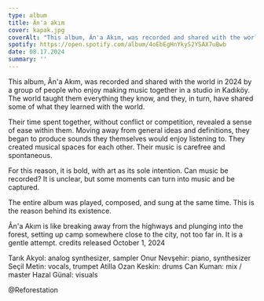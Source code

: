 ```yaml
---
type: album
title: Ân'a akım
cover: kapak.jpg
coverAlt: "This album, Ân'a Akım, was recorded and shared with the world in 2024 by a group of people who enjoy making music together in a studio in Kadıköy. The world taught them everything they know, and they, in turn, have shared some of what they learned with the world."
spotify: https://open.spotify.com/album/4oEbEgHnYkyS2YSAX7uBwb
date: 08.17.2024
summary: ''
---
```

This album, Ân'a Akım, was recorded and shared with the world in 2024 by a group of people who enjoy making music together in a studio in Kadıköy. The world taught them everything they know, and they, in turn, have shared some of what they learned with the world.

Their time spent together, without conflict or competition, revealed a sense of ease within them. Moving away from general ideas and definitions, they began to produce sounds they themselves would enjoy listening to. They created musical spaces for each other. Their music is carefree and spontaneous.

For this reason, it is bold, with art as its sole intention.
Can music be recorded? It is unclear, but some moments can turn into music and be captured.

The entire album was played, composed, and sung at the same time. This is the reason behind its existence.

Ân'a Akım is like breaking away from the highways and plunging into the forest, setting up camp somewhere close to the city, not too far in. It is a gentle attempt.
credits
released October 1, 2024

Tarık Akyol: analog synthesizer, sampler
Onur Nevşehir: piano, synthesizer
Seçil Metin: vocals, trumpet
Atilla Ozan Keskin: drums
Can Kuman: mix / master
Hazal Günal: visuals

@Reforestation
